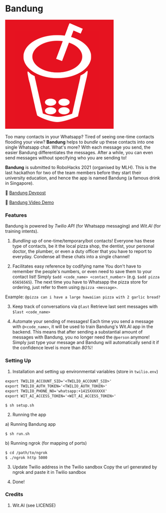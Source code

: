 # Bandung

![Bandung Logo](./static/bandung.png)

Too many contacts in your Whatsapp? Tired of seeing one-time contacts flooding your view? **Bandung** helps to _bundle_ up these contacts into one single Whatsapp chat. What's more? With each message you send, the easier Bandung differentiates the messages. After a while, you can even send messages without specifying who you are sending to!

**Bandung** is submitted to RoboHacks 2021 (organised by MLH). This is the last hackathon for two of the team members before they start their university education, and hence the app is named Bandung (a famous drink in Singapore).

🥤 [Bandung Devpost](https://devpost.com/software/bandung)

🥤 [Bandung Video Demo](https://youtu.be/MAqnXtNtNt8)

### Features

Bandung is powered by _Twilio API_ (for Whatsapp messaging) and _Wit.AI_ (for training intents).

1. _Bundling_ up of one-time/temporary/bot contacts!
Everyone has these type of contacts, be it the local pizza shop, the dentist, your personal doctor, the plumber, or even a duty officer that you have to report to everyday. Condense all these chats into a single channel!

2. Facilitates easy reference by codifying name
You don't have to remember the people's numbers, or even need to save them to your contact list! Simply ```$add <code_name> <contact_number>``` (e.g. ```$add pizza 65656565```). The next time you have to Whatsapp the pizza store for ordering, just refer to them using ```@pizza <message>```. 

Example: ```@pizza can i have a large hawaiian pizza with 2 garlic bread?```

3. Keep track of conversations via ```@last```
Retrieve last sent messages with ```$last <code_name>```

4. Automate your sending of messages!
Each time you send a message with ```@<code_name>```, it will be used to train Bandung's Wit.AI app in the backend. This means that after sending a substantial amount of messages with Bandung, you no longer need the ```@person``` anymore! Simply just type your message and Bandung will automatically send it if the confidence level is more than _80%_!

### Setting Up

1. Installation and setting up environmental variables (store in ```twilio.env```)

```dosini
export TWILIO_ACCOUNT_SID='<TWILIO_ACCOUNT_SID>'
export TWILIO_AUTH_TOKEN='<TWILIO_AUTH_TOKEN>'
export TWILIO_PHONE_NO='whatsapp:+1415XXXXXXX'
export WIT_AI_ACCESS_TOKEN='<WIT_AI_ACCESS_TOKEN>'
```

```shell
$ sh setup.sh
```

2. Running the app

a) Running Bandung app
```shell
$ sh run.sh
```
b) Running ngrok (for mapping of ports)
```shell
$ cd /path/to/ngrok
$ ./ngrok http 5000
```

3. Update Twilio address in the Twilio sandbox
Copy the url generated by ngrok and paste it in Twilio sandbox

4. Done!

### Credits
1. Wit.AI (see LICENSE)